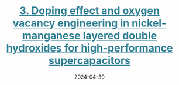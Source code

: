 ---
title: '<a href="https://doi.org/10.1016/j.nanoen.2024.109690" style="color:#2f7f93;">3. Doping effect and oxygen vacancy engineering in nickel-manganese layered double hydroxides for high-performance supercapacitors</a>'
collection: publications
category: co-author
excerpt: '本研究通过镁掺杂与等离子体刻蚀联合调控NiMn-LDH纳米结构，构建富氧空位电极材料，显著提升其导电性与电化学性能，为高能量密度超级电容器设计提供新思路。<br>  
This study reports a high-capacity LDH-based composite electrode fabricated via Mg doping and Ar plasma etching, which effectively boosts conductivity, creates oxygen vacancies, and improves cycling stability. The assembled asymmetric supercapacitor delivers high energy and power densities.'
date: 2024-04-30
venue: 'Nano Energy'
paperurl: '/files/LDH-supercapacitor.pdf'
citation: 'Li, T., Hu, Y., Zhang, J., <strong>Li, H.</strong>, Fang, K., Wang, J., Wang, Z., Xu, M., & Zhao, B. (2024). "Doping effect and oxygen vacancy engineering in nickel-manganese layered double hydroxides for high-performance supercapacitors." <i>Nano Energy</i>, 126, 109690.'
---